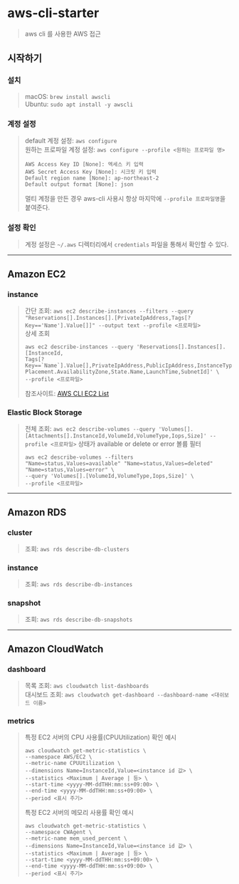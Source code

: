 # aws-cli-starter
> aws cli 를 사용한 AWS 접근

## 시작하기
### 설치
> macOS: `brew install awscli`  
> Ubuntu: `sudo apt install -y awscli`

### 계정 설정  
> default 계정 설정: `aws configure`   
> 원하는 프로파일 계정 설정: `aws configure --profile <원하는 프로파일 명>`    
> ``` shell
> AWS Access Key ID [None]: 엑세스 키 입력
> AWS Secret Access Key [None]: 시크릿 키 입력
> Default region name [None]: ap-northeast-2
> Default output format [None]: json
> ```
>
> 멀티 계정을 만든 경우 aws-cli 사용시 항상 마지막에 `--profile 프로파일명`을 붙여준다.  

### 설정 확인
> 계정 설정은 `~/.aws` 디렉터리에서 `credentials` 파일을 통해서 확인할 수 있다.  

---

## Amazon EC2
### instance
> 간단 조회: `aws ec2 describe-instances --filters --query "Reservations[].Instances[].[PrivateIpAddress,Tags[?Key=='Name'].Value[]]" --output text --profile <프로파일>`  
> 상세 조회
> ```shell
> aws ec2 describe-instances --query 'Reservations[].Instances[].[InstanceId,
> Tags[?Key==`Name`].Value[],PrivateIpAddress,PublicIpAddress,InstanceType,
> Placement.AvailabilityZone,State.Name,LaunchTime,SubnetId]' \
> --profile <프로파일>
> ```
> 참조사이트: [AWS CLI EC2 List](https://sarc.io/index.php/aws/1022-aws-cli-ec2-list)

### Elastic Block Storage
> 전체 조회: `aws ec2 describe-volumes --query 'Volumes[].[Attachments[].InstanceId,VolumeId,VolumeType,Iops,Size]' --profile <프로파일>`
> 상태가 available or delete or error 볼륨 필터
> ```shell
> aws ec2 describe-volumes --filters "Name=status,Values=available" "Name=status,Values=deleted" "Name=status,Values=error" \
> --query 'Volumes[].[VolumeId,VolumeType,Iops,Size]' \
> --profile <프로파일>
> ```

---

## Amazon RDS
### cluster
> 조회: `aws rds describe-db-clusters`

### instance
> 조회: `aws rds describe-db-instances`

### snapshot
> 조회: `aws rds describe-db-snapshots`

---

## Amazon CloudWatch
### dashboard
> 목록 조회: `aws cloudwatch list-dashboards`  
> 대시보드 조회: `aws cloudwatch get-dashboard --dashboard-name <대쉬보드 이름>`

### metrics
> 특정 EC2 서버의 CPU 사용률(CPUUtilization) 확인 예시 
> ```shell
> aws cloudwatch get-metric-statistics \
> --namespace AWS/EC2 \
> --metric-name CPUUtilization \
> --dimensions Name=InstanceId,Value=<instance id 값> \
> --statistics <Maximum | Average | 등> \
> --start-time <yyyy-MM-ddTHH:mm:ss+09:00> \
> --end-time <yyyy-MM-ddTHH:mm:ss+09:00> \
> --period <표시 주기>
> ```
>
> 특정 EC2 서버의 메모리 사용률 확인 예시
> ```shell
> aws cloudwatch get-metric-statistics \
> --namespace CWAgent \
> --metric-name mem_used_percent \
> --dimensions Name=InstanceId,Value=<instance id 값> \
> --statistics <Maximum | Average | 등> \
> --start-time <yyyy-MM-ddTHH:mm:ss+09:00> \
> --end-time <yyyy-MM-ddTHH:mm:ss+09:00> \
> --period <표시 주기>
> ```
